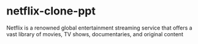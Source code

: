 # netflix-clone-ppt
Netflix is a renowned global entertainment streaming service that offers a vast library of movies, TV shows, documentaries, and original content
